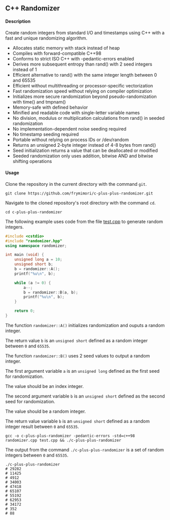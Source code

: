 ## C++ Randomizer

#### Description
Create random integers from standard I/O and timestamps using C++ with a fast and unique randomizing algorithm.

- Allocates static memory with stack instead of heap
- Compiles with forward-compatible C++98
- Conforms to strict ISO C++ with -pedantic-errors enabled
- Derives more subsequent entropy than rand() with 2 seed integers instead of 1
- Efficient alternative to rand() with the same integer length between 0 and 65535
- Efficient without multithreading or processor-specific vectorization
- Fast randomization speed without relying on compiler optimization
- Initializes more secure randomization beyond pseudo-randomization with time() and tmpnam()
- Memory-safe with defined behavior
- Minified and readable code with single-letter variable names
- No division, modulus or multiplication calculations from rand() in seeded randomization
- No implementation-dependent noise seeding required
- No timestamp seeding required
- Portable without relying on process IDs or /dev/random
- Returns an unsigned 2-byte integer instead of 4-8 bytes from rand()
- Seed initialization returns a value that can be deallocated or modified
- Seeded randomization only uses addition, bitwise AND and bitwise shifting operations

#### Usage
Clone the repository in the current directory with the command `git`.

``` console
git clone https://github.com/frymimori/c-plus-plus-randomizer.git
```

Navigate to the cloned repository's root directory with the command `cd`.

``` console
cd c-plus-plus-randomizer
```

The following example uses code from the file [test.cpp](https://github.com/frymimori/c-plus-plus-randomizer/blob/main/test.cpp) to generate random integers.

``` cpp
#include <cstdio>
#include "randomizer.hpp"
using namespace randomizer;

int main (void) {
	unsigned long a = 10;
	unsigned short b;
	b = randomizer::A();
	printf("%u\n", b);

	while (a != 0) {
		a--;
		b = randomizer::B(a, b);
		printf("%u\n", b);
	}

	return 0;
}
```

The function `randomizer::A()` initializes randomization and ouputs a random integer.

The return value `b` is an `unsigned short` defined as a random integer between `0` and `65535`.

The function `randomizer::B()` uses 2 seed values to output a random integer.

The first argument variable `a` is an `unsigned long` defined as the first seed for randomization.

The value should be an index integer.

The second argument variable `b` is an `unsigned short` defined as the second seed for randomization.

The value should be a random integer.

The return value variable `b` is an `unsigned short` defined as a random integer result between `0` and `65535`.

``` console
gcc -o c-plus-plus-randomizer -pedantic-errors -std=c++98 randomizer.cpp test.cpp && ./c-plus-plus-randomizer
```

The output from the command `./c-plus-plus-randomizer` is a set of random integers between `0` and `65535`.

``` console
./c-plus-plus-randomizer
# 29282
# 11425
# 4912
# 34003
# 47418
# 65107
# 55192
# 62953
# 34172
# 352
# 88
```
